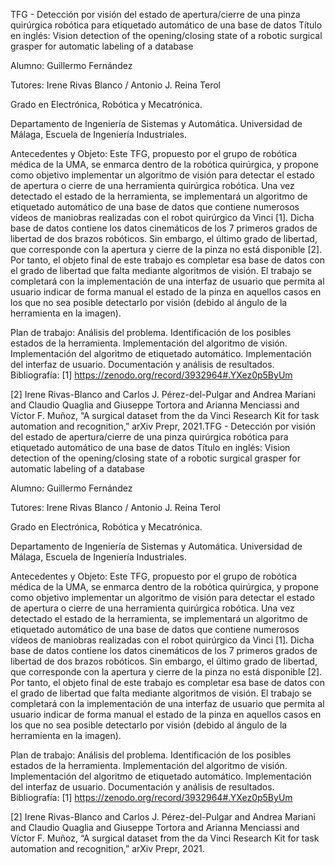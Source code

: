TFG - Detección por visión del estado de apertura/cierre de una pinza quirúrgica robótica para etiquetado automático de una base de datos
Título en inglés: Vision detection of the opening/closing state of a robotic surgical grasper for automatic labeling of a database

Alumno: Guillermo Fernández

Tutores: Irene Rivas Blanco / Antonio J. Reina Terol

Grado en Electrónica, Robótica y Mecatrónica.

Departamento de Ingeniería de Sistemas y Automática. Universidad de Málaga, Escuela de Ingeniería Industriales.

Antecedentes y Objeto:
Este TFG, propuesto por el grupo de robótica médica de la UMA, se enmarca dentro de la robótica quirúrgica, y propone como objetivo implementar un algoritmo de visión para detectar el estado de apertura o cierre de una herramienta quirúrgica robótica. Una vez detectado el estado de la herramienta, se implementará un algoritmo de etiquetado automático de una base de datos que contiene numerosos vídeos de maniobras realizadas con el robot quirúrgico da Vinci [1]. Dicha base de datos contiene los datos cinemáticos de los 7 primeros grados de libertad de dos brazos robóticos. Sin embargo, el último grado de libertad, que corresponde con la apertura y cierre de la pinza no está disponible [2]. Por tanto, el objeto final de este trabajo es completar esa base de datos con el grado de libertad que falta mediante algoritmos de visión. El trabajo se completará con la implementación de una interfaz de usuario que permita al usuario indicar de forma manual el estado de la pinza en aquellos casos en los que no sea posible detectarlo por visión (debido al ángulo de la herramienta en la imagen).

Plan de trabajo:
Análisis del problema. Identificación de los posibles estados de la herramienta.
Implementación del algoritmo de visión.
Implementación del algoritmo de etiquetado automático.
Implementación del interfaz de usuario.
Documentación y análisis de resultados.
Bibliografía:
[1] https://zenodo.org/record/3932964#.YXez0p5ByUm

[2] Irene Rivas-Blanco and Carlos J. Pérez-del-Pulgar and Andrea Mariani and Claudio Quaglia and Giuseppe Tortora and Arianna Menciassi and Víctor F. Muñoz, “A surgical dataset from the da Vinci Research Kit for task automation and recognition,” arXiv Prepr, 2021.TFG - Detección por visión del estado de apertura/cierre de una pinza quirúrgica robótica para etiquetado automático de una base de datos
Título en inglés: Vision detection of the opening/closing state of a robotic surgical grasper for automatic labeling of a database

Alumno: Guillermo Fernández

Tutores: Irene Rivas Blanco / Antonio J. Reina Terol

Grado en Electrónica, Robótica y Mecatrónica.

Departamento de Ingeniería de Sistemas y Automática. Universidad de Málaga, Escuela de Ingeniería Industriales.

Antecedentes y Objeto:
Este TFG, propuesto por el grupo de robótica médica de la UMA, se enmarca dentro de la robótica quirúrgica, y propone como objetivo implementar un algoritmo de visión para detectar el estado de apertura o cierre de una herramienta quirúrgica robótica. Una vez detectado el estado de la herramienta, se implementará un algoritmo de etiquetado automático de una base de datos que contiene numerosos vídeos de maniobras realizadas con el robot quirúrgico da Vinci [1]. Dicha base de datos contiene los datos cinemáticos de los 7 primeros grados de libertad de dos brazos robóticos. Sin embargo, el último grado de libertad, que corresponde con la apertura y cierre de la pinza no está disponible [2]. Por tanto, el objeto final de este trabajo es completar esa base de datos con el grado de libertad que falta mediante algoritmos de visión. El trabajo se completará con la implementación de una interfaz de usuario que permita al usuario indicar de forma manual el estado de la pinza en aquellos casos en los que no sea posible detectarlo por visión (debido al ángulo de la herramienta en la imagen).

Plan de trabajo:
Análisis del problema. Identificación de los posibles estados de la herramienta.
Implementación del algoritmo de visión.
Implementación del algoritmo de etiquetado automático.
Implementación del interfaz de usuario.
Documentación y análisis de resultados.
Bibliografía:
[1] https://zenodo.org/record/3932964#.YXez0p5ByUm

[2] Irene Rivas-Blanco and Carlos J. Pérez-del-Pulgar and Andrea Mariani and Claudio Quaglia and Giuseppe Tortora and Arianna Menciassi and Víctor F. Muñoz, “A surgical dataset from the da Vinci Research Kit for task automation and recognition,” arXiv Prepr, 2021.
